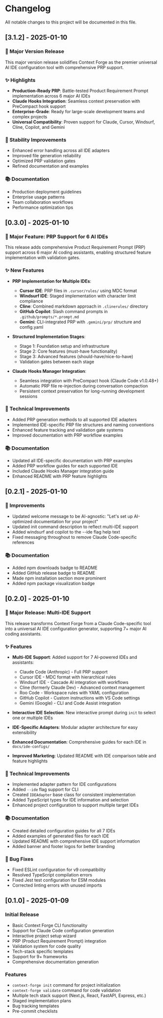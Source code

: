 # Changelog

All notable changes to this project will be documented in this file.

## [3.1.2] - 2025-01-10

### 🚀 Major Version Release

This major version release solidifies Context Forge as the premier universal AI IDE configuration tool with comprehensive PRP support.

### ✨ Highlights

- **Production-Ready PRP**: Battle-tested Product Requirement Prompt implementation across 6 major AI IDEs
- **Claude Hooks Integration**: Seamless context preservation with PreCompact hook support
- **Enterprise-Grade**: Ready for large-scale development teams and complex projects
- **Universal Compatibility**: Proven support for Claude, Cursor, Windsurf, Cline, Copilot, and Gemini

### 🔧 Stability Improvements

- Enhanced error handling across all IDE adapters
- Improved file generation reliability
- Optimized PRP validation gates
- Refined documentation and examples

### 📚 Documentation

- Production deployment guidelines
- Enterprise usage patterns
- Team collaboration workflows
- Performance optimization tips

## [0.3.0] - 2025-01-10

### 🚀 Major Feature: PRP Support for 6 AI IDEs

This release adds comprehensive Product Requirement Prompt (PRP) support across 6 major AI coding assistants, enabling structured feature implementation with validation gates.

### ✨ New Features

- **PRP Implementation for Multiple IDEs**:
  - **Cursor IDE**: PRP files in `.cursor/rules/` using MDC format
  - **Windsurf IDE**: Staged implementation with character limit compliance
  - **Cline**: Combined markdown approach in `.clinerules/` directory
  - **GitHub Copilot**: Slash command prompts in `.github/prompts/*.prompt.md`
  - **Gemini**: CLI-integrated PRP with `.gemini/prp/` structure and config.yaml

- **Structured Implementation Stages**:
  - Stage 1: Foundation setup and infrastructure
  - Stage 2: Core features (must-have functionality)
  - Stage 3: Advanced features (should-have/nice-to-have)
  - Validation gates between each stage

- **Claude Hooks Manager Integration**:
  - Seamless integration with PreCompact hook (Claude Code v1.0.48+)
  - Automatic PRP file re-injection during conversation compaction
  - Persistent context preservation for long-running development sessions

### 🔧 Technical Improvements

- Added PRP generation methods to all supported IDE adapters
- Implemented IDE-specific PRP file structures and naming conventions
- Enhanced feature tracking and validation gate systems
- Improved documentation with PRP workflow examples

### 📚 Documentation

- Updated all IDE-specific documentation with PRP examples
- Added PRP workflow guides for each supported IDE
- Included Claude Hooks Manager integration guide
- Enhanced README with PRP feature highlights

## [0.2.1] - 2025-01-10

### 🔧 Improvements

- Updated welcome message to be AI-agnostic: "Let's set up AI-optimized documentation for your project"
- Updated init command description to reflect multi-IDE support
- Added windsurf and copilot to the --ide flag help text
- Fixed messaging throughout to remove Claude Code-specific references

### 📚 Documentation

- Added npm downloads badge to README
- Added GitHub release badge to README
- Made npm installation section more prominent
- Added npm package visualization badge

## [0.2.0] - 2025-01-10

### 🎉 Major Release: Multi-IDE Support

This release transforms Context Forge from a Claude Code-specific tool into a universal AI IDE configuration generator, supporting 7+ major AI coding assistants.

### ✨ Features

- **Multi-IDE Support**: Added support for 7 AI-powered IDEs and assistants:
  - Claude Code (Anthropic) - Full PRP support
  - Cursor IDE - MDC format with hierarchical rules
  - Windsurf IDE - Cascade AI integration with workflows
  - Cline (formerly Claude Dev) - Advanced context management
  - Roo Code - Workspace rules with YAML configuration
  - GitHub Copilot - Custom instructions with VS Code settings
  - Gemini (Google) - CLI and Code Assist integration

- **Interactive IDE Selection**: New interactive prompt during `init` to select one or multiple IDEs
- **IDE-Specific Adapters**: Modular adapter architecture for easy extensibility
- **Enhanced Documentation**: Comprehensive guides for each IDE in `docs/ide-configs/`
- **Improved Marketing**: Updated README with IDE comparison table and feature highlights

### 🔧 Technical Improvements

- Implemented adapter pattern for IDE configurations
- Added `--ide` flag support for CLI
- Created `IDEAdapter` base class for consistent implementation
- Added TypeScript types for IDE information and selection
- Enhanced project configuration to support multiple target IDEs

### 📚 Documentation

- Created detailed configuration guides for all 7 IDEs
- Added examples of generated files for each IDE
- Updated README with comprehensive IDE support information
- Added banner and footer logos for better branding

### 🐛 Bug Fixes

- Fixed ESLint configuration for v9 compatibility
- Resolved TypeScript compilation errors
- Fixed Jest test configuration for ESM modules
- Corrected linting errors with unused imports

## [0.1.0] - 2025-01-09

### Initial Release

- Basic Context Forge CLI functionality
- Support for Claude Code configuration generation
- Interactive project setup wizard
- PRP (Product Requirement Prompt) integration
- Validation system for code quality
- Tech-stack specific templates
- Support for 9+ frameworks
- Comprehensive documentation generation

### Features

- `context-forge init` command for project initialization
- `context-forge validate` command for code validation
- Multiple tech stack support (Next.js, React, FastAPI, Express, etc.)
- Staged implementation plans
- Bug tracking templates
- Pre-commit checklists
